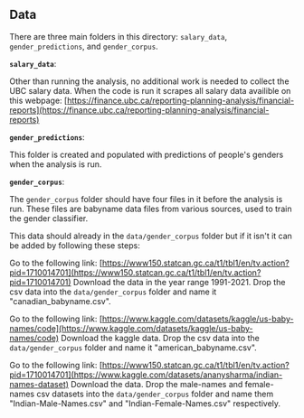 ## Data

There are three main folders in this directory: `salary_data`, `gender_predictions`, and `gender_corpus`.

**`salary_data`**:

Other than running the analysis, no additional work is needed to collect the UBC salary data. When the code is run it scrapes all salary data availible on this webpage: [https://finance.ubc.ca/reporting-planning-analysis/financial-reports](https://finance.ubc.ca/reporting-planning-analysis/financial-reports)

**`gender_predictions`**:

This folder is created and populated with predictions of people's genders when the analysis is run. 

**`gender_corpus`**:

The `gender_corpus` folder should have four files in it before the analysis is run. These files are babyname data files from various sources, used to train the gender classifier. 

This data should already in the `data/gender_corpus` folder but if it isn't it can be added by following these steps:

Go to the following link: [https://www150.statcan.gc.ca/t1/tbl1/en/tv.action?pid=1710014701](https://www150.statcan.gc.ca/t1/tbl1/en/tv.action?pid=1710014701)
Download the data in the year range 1991-2021.
Drop the csv data into the `data/gender_corpus` folder and name it "canadian_babyname.csv".

Go to the following link: [https://www.kaggle.com/datasets/kaggle/us-baby-names/code](https://www.kaggle.com/datasets/kaggle/us-baby-names/code)
Download the kaggle data.
Drop the csv data into the `data/gender_corpus` folder and name it "american_babyname.csv".

Go to the following link: [https://www150.statcan.gc.ca/t1/tbl1/en/tv.action?pid=1710014701](https://www.kaggle.com/datasets/ananysharma/indian-names-dataset)
Download the data.
Drop the male-names and female-names csv datasets into the `data/gender_corpus` folder and name them "Indian-Male-Names.csv" and "Indian-Female-Names.csv" respectively.
